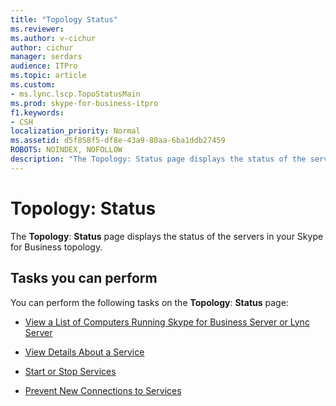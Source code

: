 ```yaml
---
title: "Topology Status"
ms.reviewer: 
ms.author: v-cichur
author: cichur
manager: serdars
audience: ITPro
ms.topic: article
ms.custom:
- ms.lync.lscp.TopoStatusMain
ms.prod: skype-for-business-itpro
f1.keywords:
- CSH
localization_priority: Normal
ms.assetid: d5f858f5-df8e-43a9-80aa-6ba1ddb27459
ROBOTS: NOINDEX, NOFOLLOW
description: "The Topology: Status page displays the status of the servers in your Skype for Business topology."
---
```


# Topology: Status

The **Topology**: **Status** page displays the status of the servers in your Skype for Business topology.

## Tasks you can perform

You can perform the following tasks on the **Topology**: **Status** page:

- [View a List of Computers Running Skype for Business Server or Lync Server](https://technet.microsoft.com/library/44eeec27-8b99-44f0-b0bd-622c12393d34.aspx)

- [View Details About a Service](https://technet.microsoft.com/library/bc8e8202-cd68-47e4-95b2-bb36e51cc124.aspx)

- [Start or Stop Services](https://technet.microsoft.com/library/1c70b4ec-9de5-4f7a-a3c9-c0eb76710505.aspx)

- [Prevent New Connections to Services](https://technet.microsoft.com/library/977dcc5c-2aac-48ef-86a1-a8d47b4d9e74.aspx)



